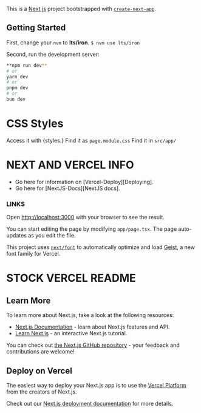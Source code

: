 This is a [Next.js](https://nextjs.org) project bootstrapped with [`create-next-app`](https://nextjs.org/docs/app/api-reference/cli/create-next-app).

## Getting Started

First, change your `nvm` to **lts/iron**.
`$ nvm use lts/iron`

Second, run the development server:

```bash
**npm run dev**
# or
yarn dev
# or
pnpm dev
# or
bun dev
```

# CSS Styles
Access it with {styles.<class>}
Find it as `page.module.css`
Find it in `src/app/`

# NEXT AND VERCEL INFO
- Go here for information on [Vercel-Deploy][Deploying].
- Go here for [NextJS-Docs][NextJS docs].

### LINKS
[NextJS-Docs]: <https://nextjs.org/docs?utm_source=create-next-app&utm_medium=appdir-template&utm_campaign=create-next-app>

[Vercel-Deploy]: <https://vercel.com/new?utm_source=create-next-app&utm_medium=appdir-template&utm_campaign=create-next-app>

Open [http://localhost:3000](http://localhost:3000) with your browser to see the result.

You can start editing the page by modifying `app/page.tsx`. The page auto-updates as you edit the file.

This project uses [`next/font`](https://nextjs.org/docs/app/building-your-application/optimizing/fonts) to automatically optimize and load [Geist](https://vercel.com/font), a new font family for Vercel.

# STOCK VERCEL README

## Learn More

To learn more about Next.js, take a look at the following resources:

- [Next.js Documentation](https://nextjs.org/docs) - learn about Next.js features and API.
- [Learn Next.js](https://nextjs.org/learn) - an interactive Next.js tutorial.

You can check out [the Next.js GitHub repository](https://github.com/vercel/next.js) - your feedback and contributions are welcome!

## Deploy on Vercel

The easiest way to deploy your Next.js app is to use the [Vercel Platform](https://vercel.com/new?utm_medium=default-template&filter=next.js&utm_source=create-next-app&utm_campaign=create-next-app-readme) from the creators of Next.js.

Check out our [Next.js deployment documentation](https://nextjs.org/docs/app/building-your-application/deploying) for more details.
